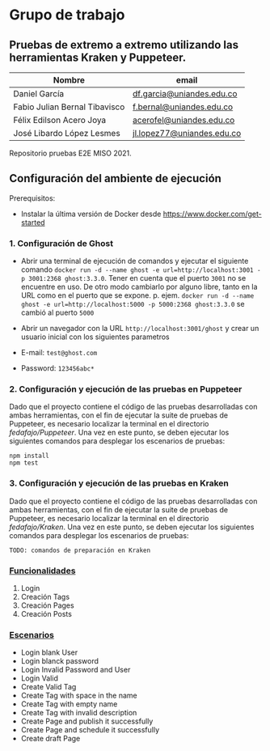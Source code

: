 # Grupo de trabajo

## Pruebas de extremo a extremo utilizando las herramientas Kraken y Puppeteer.

| Nombre                        | email                      |
| ----------------------------- | -------------------------- |
| Daniel García                 | df.garcia@uniandes.edu.co  |
| Fabio Julian Bernal Tibavisco | f.bernal@uniandes.edu.co   |
| Félix Edilson Acero Joya      | acerofel@uniandes.edu.co   |
| José Libardo López Lesmes     | jl.lopez77@uniandes.edu.co |

Repositorio pruebas E2E MISO 2021.

## Configuración del ambiente de ejecución

Prerequisitos:
- Instalar la última versión de Docker desde https://www.docker.com/get-started

### 1. Configuración de Ghost

- Abrir una terminal de ejecución de comandos y ejecutar el siguiente comando `docker run -d --name ghost -e url=http://localhost:3001 -p 3001:2368 ghost:3.3.0`. Tener en cuenta que el puerto `3001` no se encuentre en uso. De otro modo cambiarlo por alguno libre, tanto en la URL como en el puerto que se expone. p. ejem. `docker run -d --name ghost -e url=http://localhost:5000 -p 5000:2368 ghost:3.3.0` se cambió al puerto `5000`

- Abrir un navegador con la URL `http://localhost:3001/ghost` y crear un usuario inicial con los siguientes parametros
- E-mail: `test@ghost.com`
- Password: `123456abc*`

### 2. Configuración y ejecución de las pruebas en Puppeteer

Dado que el proyecto contiene el código de las pruebas desarrolladas con ambas herramientas, con el fin de ejecutar la suite de pruebas de Puppeteer, es necesario localizar la terminal en el directorio *fedafajo/Puppeteer*. Una vez en este punto, se deben ejecutar los siguientes comandos para desplegar los escenarios de pruebas: 

```
npm install
npm test
```

### 3. Configuración y ejecución de las pruebas en Kraken

Dado que el proyecto contiene el código de las pruebas desarrolladas con ambas herramientas, con el fin de ejecutar la suite de pruebas de Puppeteer, es necesario localizar la terminal en el directorio *fedafajo/Kraken*. Una vez en este punto, se deben ejecutar los siguientes comandos para desplegar los escenarios de pruebas:

```
TODO: comandos de preparación en Kraken
```

### [Funcionalidades](https://github.com/J3LopezL/fedafajo/wiki/FuncionalidadesProbadas)

1. Login
2. Creación Tags
3. Creación Pages
4. Creación Posts

### [Escenarios](https://github.com/J3LopezL/fedafajo/wiki/Escenariospruebas)

- Login blank User
- Login blanck password
- Login Invalid Password and User
- Login Valid
- Create Valid Tag
- Create Tag with space in the name
- Create Tag with empty name
- Create Tag with invalid description
- Create Page and publish it successfully
- Create Page and schedule it successfully
- Create draft Page
